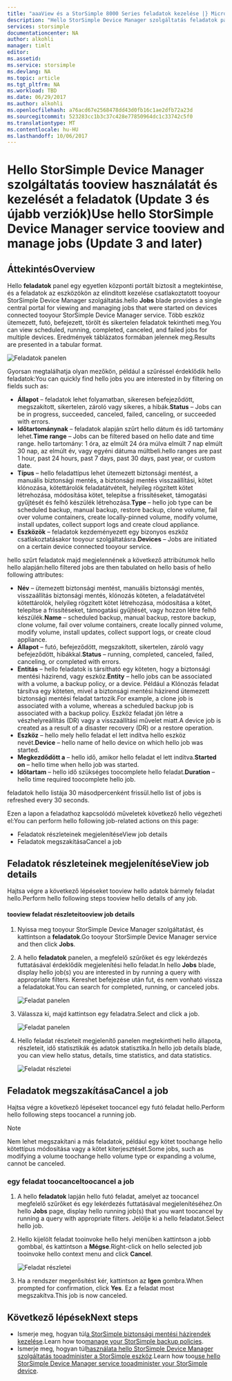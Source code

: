 ```yaml
---
title: "aaaView és a StorSimple 8000 Series feladatok kezelése |} Microsoft Docs"
description: "Hello StorSimple Device Manager szolgáltatás feladatok panelen ismerteti, hogyan toouse azt tootrack újabb, aktuális és ütemezett biztonsági mentési feladatok."
services: storsimple
documentationcenter: NA
author: alkohli
manager: timlt
editor: 
ms.assetid: 
ms.service: storsimple
ms.devlang: NA
ms.topic: article
ms.tgt_pltfrm: NA
ms.workload: TBD
ms.date: 06/29/2017
ms.author: alkohli
ms.openlocfilehash: a76acd67e2568478dd43d0fb16c1ae2dfb72a23d
ms.sourcegitcommit: 523283cc1b3c37c428e77850964dc1c33742c5f0
ms.translationtype: MT
ms.contentlocale: hu-HU
ms.lasthandoff: 10/06/2017
---
```

# <a name="use-hello-storsimple-device-manager-service-tooview-and-manage-jobs-update-3-and-later"></a><span data-ttu-id="94ec2-103">Hello StorSimple Device Manager szolgáltatás tooview használatát és kezelését a feladatok (Update 3 és újabb verziók)</span><span class="sxs-lookup"><span data-stu-id="94ec2-103">Use hello StorSimple Device Manager service tooview and manage jobs (Update 3 and later)</span></span>

## <a name="overview"></a><span data-ttu-id="94ec2-104">Áttekintés</span><span class="sxs-lookup"><span data-stu-id="94ec2-104">Overview</span></span>
<span data-ttu-id="94ec2-105">Hello **feladatok** panel egy egyetlen központi portált biztosít a megtekintése, és a feladatok az eszközökön az elindított kezelése csatlakoztatott tooyour StorSimple Device Manager szolgáltatás.</span><span class="sxs-lookup"><span data-stu-id="94ec2-105">hello **Jobs** blade provides a single central portal for viewing and managing jobs that were started on devices connected tooyour StorSimple Device Manager service.</span></span> <span data-ttu-id="94ec2-106">Több eszköz ütemezett, futó, befejezett, törölt és sikertelen feladatok tekintheti meg.</span><span class="sxs-lookup"><span data-stu-id="94ec2-106">You can view scheduled, running, completed, canceled, and failed jobs for multiple devices.</span></span> <span data-ttu-id="94ec2-107">Eredmények táblázatos formában jelennek meg.</span><span class="sxs-lookup"><span data-stu-id="94ec2-107">Results are presented in a tabular format.</span></span>

![Feladatok panelen](./media/storsimple-8000-manage-jobs-u2/jobs1.png)

<span data-ttu-id="94ec2-109">Gyorsan megtalálhatja olyan mezőkön, például a szűréssel érdeklődik hello feladatok:</span><span class="sxs-lookup"><span data-stu-id="94ec2-109">You can quickly find hello jobs you are interested in by filtering on fields such as:</span></span>

* <span data-ttu-id="94ec2-110">**Állapot** – feladatok lehet folyamatban, sikeresen befejeződött, megszakított, sikertelen, zároló vagy sikeres, a hibák.</span><span class="sxs-lookup"><span data-stu-id="94ec2-110">**Status** – Jobs can be in progress, succeeded, canceled, failed, canceling, or succeeded with errors.</span></span>
* <span data-ttu-id="94ec2-111">**Időtartománynak** – feladatok alapján szűrt hello dátum és idő tartomány lehet.</span><span class="sxs-lookup"><span data-stu-id="94ec2-111">**Time range** – Jobs can be filtered based on hello date and time range.</span></span> <span data-ttu-id="94ec2-112">hello tartomány: 1 óra, az elmúlt 24 óra múlva elmúlt 7 nap elmúlt 30 nap, az elmúlt év, vagy egyéni dátuma múltbeli.</span><span class="sxs-lookup"><span data-stu-id="94ec2-112">hello ranges are past 1 hour, past 24 hours, past 7 days, past 30 days, past year, or custom date.</span></span>
* <span data-ttu-id="94ec2-113">**Típus** – hello feladattípus lehet ütemezett biztonsági mentést, a manuális biztonsági mentés, a biztonsági mentés visszaállítási, kötet klónozása, kötettárolók feladatátvételt, helyileg rögzített kötet létrehozása, módosítása kötet, telepítse a frissítéseket, támogatási gyűjtését és felhő készülék létrehozása.</span><span class="sxs-lookup"><span data-stu-id="94ec2-113">**Type** – hello job type can be scheduled backup, manual backup, restore backup, clone volume, fail over volume containers, create locally-pinned volume, modify volume, install updates, collect support logs and create cloud appliance.</span></span>
* <span data-ttu-id="94ec2-114">**Eszközök** – feladatok kezdeményezett egy bizonyos eszköz csatlakoztatásakor tooyour szolgáltatásra.</span><span class="sxs-lookup"><span data-stu-id="94ec2-114">**Devices** – Jobs are initiated on a certain device connected tooyour service.</span></span>
  
<span data-ttu-id="94ec2-115">hello szűrt feladatok majd megjelennének a következő attribútumok hello hello alapján:</span><span class="sxs-lookup"><span data-stu-id="94ec2-115">hello filtered jobs are then tabulated on hello basis of hello following attributes:</span></span>
  
* <span data-ttu-id="94ec2-116">**Név** – ütemezett biztonsági mentést, manuális biztonsági mentés, visszaállítás biztonsági mentés, klónozás köteten, a feladatátvétel kötettárolók, helyileg rögzített kötet létrehozása, módosítása a kötet, telepítse a frissítéseket, támogatási gyűjtését, vagy hozzon létre felhő készülék.</span><span class="sxs-lookup"><span data-stu-id="94ec2-116">**Name** – scheduled backup, manual backup, restore backup, clone volume, fail over volume containers, create locally pinned volume, modify volume, install updates, collect support logs, or create cloud appliance.</span></span>
* <span data-ttu-id="94ec2-117">**Állapot** – futó, befejeződött, megszakított, sikertelen, zároló vagy befejeződött, hibákkal.</span><span class="sxs-lookup"><span data-stu-id="94ec2-117">**Status** – running, completed, canceled, failed, canceling, or completed with errors.</span></span>
* <span data-ttu-id="94ec2-118">**Entitás** – hello feladatok is társítható egy köteten, hogy a biztonsági mentési házirend, vagy eszköz.</span><span class="sxs-lookup"><span data-stu-id="94ec2-118">**Entity** – hello jobs can be associated with a volume, a backup policy, or a device.</span></span> <span data-ttu-id="94ec2-119">Például a Klónozás feladat társítva egy köteten, mivel a biztonsági mentési házirend ütemezett biztonsági mentési feladat tartozik.</span><span class="sxs-lookup"><span data-stu-id="94ec2-119">For example, a clone job is associated with a volume, whereas a scheduled backup job is associated with a backup policy.</span></span> <span data-ttu-id="94ec2-120">Eszköz feladat jön létre a vészhelyreállítás (DR) vagy a visszaállítási művelet miatt.</span><span class="sxs-lookup"><span data-stu-id="94ec2-120">A device job is created as a result of a disaster recovery (DR) or a restore operation.</span></span>
* <span data-ttu-id="94ec2-121">**Eszköz** – hello mely hello feladat el lett indítva hello eszköz nevét.</span><span class="sxs-lookup"><span data-stu-id="94ec2-121">**Device** – hello name of hello device on which hello job was started.</span></span>
* <span data-ttu-id="94ec2-122">**Megkezdődött a** – hello idő, amikor hello feladat el lett indítva.</span><span class="sxs-lookup"><span data-stu-id="94ec2-122">**Started on** – hello time when hello job was started.</span></span>
* <span data-ttu-id="94ec2-123">**Időtartam** – hello idő szükséges toocomplete hello feladat.</span><span class="sxs-lookup"><span data-stu-id="94ec2-123">**Duration** – hello time required toocomplete hello job.</span></span>

<span data-ttu-id="94ec2-124">feladatok hello listája 30 másodpercenként frissül.</span><span class="sxs-lookup"><span data-stu-id="94ec2-124">hello list of jobs is refreshed every 30 seconds.</span></span>

<span data-ttu-id="94ec2-125">Ezen a lapon a feladathoz kapcsolódó műveletek következő hello végezheti el:</span><span class="sxs-lookup"><span data-stu-id="94ec2-125">You can perform hello following job-related actions on this page:</span></span>

* <span data-ttu-id="94ec2-126">Feladatok részleteinek megjelenítése</span><span class="sxs-lookup"><span data-stu-id="94ec2-126">View job details</span></span>
* <span data-ttu-id="94ec2-127">Feladatok megszakítása</span><span class="sxs-lookup"><span data-stu-id="94ec2-127">Cancel a job</span></span>

## <a name="view-job-details"></a><span data-ttu-id="94ec2-128">Feladatok részleteinek megjelenítése</span><span class="sxs-lookup"><span data-stu-id="94ec2-128">View job details</span></span>
<span data-ttu-id="94ec2-129">Hajtsa végre a következő lépéseket tooview hello adatok bármely feladat hello.</span><span class="sxs-lookup"><span data-stu-id="94ec2-129">Perform hello following steps tooview hello details of any job.</span></span>

#### <a name="tooview-job-details"></a><span data-ttu-id="94ec2-130">tooview feladat részletei</span><span class="sxs-lookup"><span data-stu-id="94ec2-130">tooview job details</span></span>
1. <span data-ttu-id="94ec2-131">Nyissa meg tooyour StorSimple Device Manager szolgáltatást, és kattintson a **feladatok**.</span><span class="sxs-lookup"><span data-stu-id="94ec2-131">Go tooyour StorSimple Device Manager service and then click **Jobs**.</span></span>

2. <span data-ttu-id="94ec2-132">A hello **feladatok** panelen, a megfelelő szűrőket és egy lekérdezés futtatásával érdeklődik megjelenítési hello feladat.</span><span class="sxs-lookup"><span data-stu-id="94ec2-132">In hello **Jobs** blade, display hello job(s) you are interested in by running a query with appropriate filters.</span></span> <span data-ttu-id="94ec2-133">Kereshet befejezése után fut, és nem vonható vissza a feladatokat.</span><span class="sxs-lookup"><span data-stu-id="94ec2-133">You can search for completed, running, or canceled jobs.</span></span>

    ![Feladat panelen](./media/storsimple-8000-manage-jobs-u2/jobs1.png)

2. <span data-ttu-id="94ec2-135">Válassza ki, majd kattintson egy feladatra.</span><span class="sxs-lookup"><span data-stu-id="94ec2-135">Select and click a job.</span></span>

    ![Feladat panelen](./media/storsimple-8000-manage-jobs-u2/jobs3.png)

3. <span data-ttu-id="94ec2-137">Hello feladat részleteit megjelenítő panelen megtekintheti hello állapota, részleteit, idő statisztikák és adatok statisztika.</span><span class="sxs-lookup"><span data-stu-id="94ec2-137">In hello job details blade, you can view hello status, details, time statistics, and data statistics.</span></span>
   
    ![Feladat részletei](./media/storsimple-8000-manage-jobs-u2/jobs4.png)

## <a name="cancel-a-job"></a><span data-ttu-id="94ec2-139">Feladatok megszakítása</span><span class="sxs-lookup"><span data-stu-id="94ec2-139">Cancel a job</span></span>
<span data-ttu-id="94ec2-140">Hajtsa végre a következő lépéseket toocancel egy futó feladat hello.</span><span class="sxs-lookup"><span data-stu-id="94ec2-140">Perform hello following steps toocancel a running job.</span></span>

> [!NOTE]
> <span data-ttu-id="94ec2-141">Nem lehet megszakítani a más feladatok, például egy kötet toochange hello kötettípus módosítása vagy a kötet kiterjesztését.</span><span class="sxs-lookup"><span data-stu-id="94ec2-141">Some jobs, such as modifying a volume toochange hello volume type or expanding a volume, cannot be canceled.</span></span>


### <a name="toocancel-a-job"></a><span data-ttu-id="94ec2-142">egy feladat toocancel</span><span class="sxs-lookup"><span data-stu-id="94ec2-142">toocancel a job</span></span>
1. <span data-ttu-id="94ec2-143">A hello **feladatok** lapján hello futó feladat, amelyet az toocancel megfelelő szűrőket és egy lekérdezés futtatásával megjelenítéséhez.</span><span class="sxs-lookup"><span data-stu-id="94ec2-143">On hello **Jobs** page, display hello running job(s) that you want toocancel by running a query with appropriate filters.</span></span> <span data-ttu-id="94ec2-144">Jelölje ki a hello feladatot.</span><span class="sxs-lookup"><span data-stu-id="94ec2-144">Select hello job.</span></span>

2. <span data-ttu-id="94ec2-145">Hello kijelölt feladat tooinvoke hello helyi menüben kattintson a jobb gombbal, és kattintson a **Mégse**.</span><span class="sxs-lookup"><span data-stu-id="94ec2-145">Right-click on hello selected job tooinvoke hello context menu and click **Cancel**.</span></span>

    ![Feladat részletei](./media/storsimple-8000-manage-jobs-u2/jobs2.png)

3. <span data-ttu-id="94ec2-147">Ha a rendszer megerősítést kér, kattintson az **Igen** gombra.</span><span class="sxs-lookup"><span data-stu-id="94ec2-147">When prompted for confirmation, click **Yes**.</span></span> <span data-ttu-id="94ec2-148">Ez a feladat most megszakítva.</span><span class="sxs-lookup"><span data-stu-id="94ec2-148">This job is now canceled.</span></span>

## <a name="next-steps"></a><span data-ttu-id="94ec2-149">Következő lépések</span><span class="sxs-lookup"><span data-stu-id="94ec2-149">Next steps</span></span>
* <span data-ttu-id="94ec2-150">Ismerje meg, hogyan túl[a StorSimple biztonsági mentési házirendek kezelése](storsimple-8000-manage-backup-policies-u2.md).</span><span class="sxs-lookup"><span data-stu-id="94ec2-150">Learn how too[manage your StorSimple backup policies](storsimple-8000-manage-backup-policies-u2.md).</span></span>
* <span data-ttu-id="94ec2-151">Ismerje meg, hogyan túl[használata hello StorSimple Device Manager szolgáltatás tooadminister a StorSimple eszköz](storsimple-8000-manager-service-administration.md).</span><span class="sxs-lookup"><span data-stu-id="94ec2-151">Learn how too[use hello StorSimple Device Manager service tooadminister your StorSimple device](storsimple-8000-manager-service-administration.md).</span></span>

